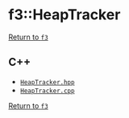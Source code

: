 # f3::HeapTracker

[Return to `f3`](/docs/f3.md)

## C++

- [`HeapTracker.hpp`](/src/f3/HeapTracker.hpp)
- [`HeapTracker.cpp`](/src/f3/HeapTracker.cpp)

[Return to `f3`](/docs/f3.md)